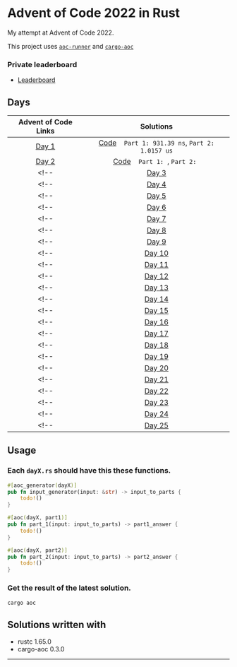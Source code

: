 # Advent of Code 2022 in Rust
My attempt at Advent of Code 2022.

This project uses [`aoc-runner`][aoc-runner] and [`cargo-aoc`][cargo-aoc]

### Private leaderboard
* [Leaderboard](https://adventofcode.com/2022/leaderboard/private/view/642677)

## Days

|             Advent of Code Links               |               Solutions                    |
|:----------------------------------------------:|:------------------------------------------:|
| [Day 1](https://adventofcode.com/2022/day/1)   | [Code](./src/day1.rs) &nbsp;&nbsp; `Part 1: 931.39 ns`, `Part 2: 1.0157 us` |
| [Day 2](https://adventofcode.com/2022/day/2)   | [Code](./src/day2.rs) &nbsp;&nbsp; `Part 1: `, `Part 2: ` |
<!-- | [Day 3](https://adventofcode.com/2022/day/3)   | [Code](./src/day3.rs) &nbsp;&nbsp; `Part 1: `, `Part 2: ` | -->
<!-- | [Day 4](https://adventofcode.com/2022/day/4)   | [Code](./src/day4.rs) &nbsp;&nbsp; `Part 1: `, `Part 2: ` | -->
<!-- | [Day 5](https://adventofcode.com/2022/day/5)   | [Code](./src/day5.rs) &nbsp;&nbsp; `Part 1: `, `Part 2: ` | -->
<!-- | [Day 6](https://adventofcode.com/2022/day/6)   | [Code](./src/day6.rs) &nbsp;&nbsp; `Part 1: `, `Part 2: ` | -->
<!-- | [Day 7](https://adventofcode.com/2022/day/7)   | [Code](./src/day7.rs) &nbsp;&nbsp; `Part 1: `, `Part 2: ` | -->
<!-- | [Day 8](https://adventofcode.com/2022/day/8)   | [Code](./src/day8.rs) &nbsp;&nbsp; `Part 1: `, `Part 2: ` | -->
<!-- | [Day 9](https://adventofcode.com/2022/day/9)   | [Code](./src/day9.rs) &nbsp;&nbsp; `Part 1: `, `Part 2: ` | -->
<!-- | [Day 10](https://adventofcode.com/2022/day/10) | [Code](./src/day10.rs) &nbsp;&nbsp; `Part 1: `, `Part 2: ` | -->
<!-- | [Day 11](https://adventofcode.com/2022/day/11) | [Code](./src/day11.rs) &nbsp;&nbsp; `Part 1: `, `Part 2: ` | -->
<!-- | [Day 12](https://adventofcode.com/2022/day/12) | [Code](./src/day12.rs) &nbsp;&nbsp; `Part 1: `, `Part 2: ` | -->
<!-- | [Day 13](https://adventofcode.com/2022/day/13) | [Code](./src/day13.rs) &nbsp;&nbsp; `Part 1: `, `Part 2: ` | -->
<!-- | [Day 14](https://adventofcode.com/2022/day/14) | [Code](./src/day14.rs) &nbsp;&nbsp; `Part 1: `, `Part 2: ` | -->
<!-- | [Day 15](https://adventofcode.com/2022/day/15) | [Code](./src/day15.rs) &nbsp;&nbsp; `Part 1: `, `Part 2: ` | -->
<!-- | [Day 16](https://adventofcode.com/2022/day/16) | [Code](./src/day16.rs) &nbsp;&nbsp; `Part 1: `, `Part 2: ` | -->
<!-- | [Day 17](https://adventofcode.com/2022/day/17) | [Code](./src/day17.rs) &nbsp;&nbsp; `Part 1: `, `Part 2: ` | -->
<!-- | [Day 18](https://adventofcode.com/2022/day/18) | [Code](./src/day18.rs) &nbsp;&nbsp; `Part 1: `, `Part 2: ` | -->
<!-- | [Day 19](https://adventofcode.com/2022/day/19) | [Code](./src/day19.rs) &nbsp;&nbsp; `Part 1: `, `Part 2: ` | -->
<!-- | [Day 20](https://adventofcode.com/2022/day/20) | [Code](./src/day20.rs) &nbsp;&nbsp; `Part 1: `, `Part 2: ` | -->
<!-- | [Day 21](https://adventofcode.com/2022/day/21) | [Code](./src/day21.rs) &nbsp;&nbsp; `Part 1: `, `Part 2: ` | -->
<!-- | [Day 22](https://adventofcode.com/2022/day/22) | [Code](./src/day22.rs) &nbsp;&nbsp; `Part 1: `, `Part 2: ` | -->
<!-- | [Day 23](https://adventofcode.com/2022/day/23) | [Code](./src/day23.rs) &nbsp;&nbsp; `Part 1: `, `Part 2: ` | -->
<!-- | [Day 24](https://adventofcode.com/2022/day/24) | [Code](./src/day24.rs) &nbsp;&nbsp; `Part 1: `, `Part 2: ` | -->
<!-- | [Day 25](https://adventofcode.com/2022/day/25) | [Code](./src/day25.rs) &nbsp;&nbsp; `Part 1: `, `Part 2: ` | -->


## Usage

### Each `dayX.rs` should have this these functions.
```rust
#[aoc_generator(dayX)]
pub fn input_generator(input: &str) -> input_to_parts {
    todo!()
}

#[aoc(dayX, part1)]
pub fn part_1(input: input_to_parts) -> part1_answer {
    todo!()
}

#[aoc(dayX, part2)]
pub fn part_2(input: input_to_parts) -> part2_answer {
    todo!()
}
```

### Get the result of the latest solution.
```bash
cargo aoc
```


## Solutions written with
* rustc 1.65.0
* cargo-aoc 0.3.0


---

[aoc]: https://adventofcode.com/
[rust]: https://rust-lang.org
[cargo-aoc]: https://github.com/gobanos/cargo-aoc
[aoc-runner]: https://github.com/gobanos/aoc-runner